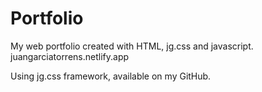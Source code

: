 # Portfolio
My web portfolio created with HTML, jg.css and javascript.
juangarciatorrens.netlify.app

Using jg.css framework, available on my GitHub.
